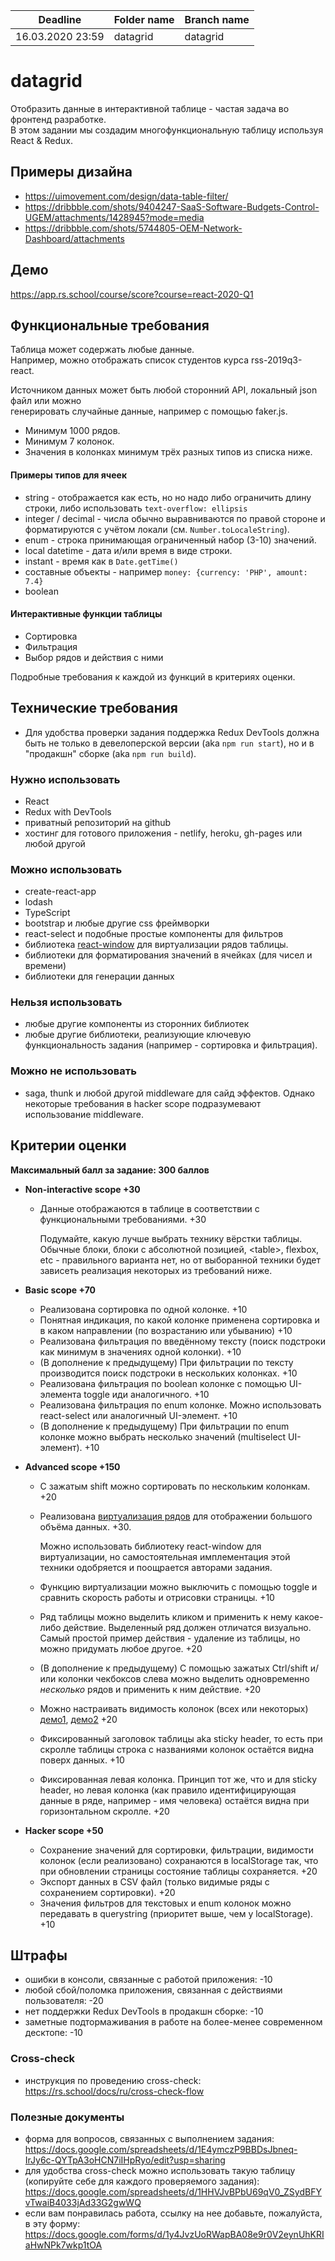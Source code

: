 | Deadline         | Folder name | Branch name |
| ---------------- | ----------- | ----------- |
| 16.03.2020 23:59 | datagrid    | datagrid    |

# datagrid

Отобразить данные в интерактивной таблице - частая задача во фронтенд разработке.  
В этом задании мы создадим многофункциональную таблицу используя React & Redux.

## Примеры дизайна

- <https://uimovement.com/design/data-table-filter/>
- <https://dribbble.com/shots/9404247-SaaS-Software-Budgets-Control-UGEM/attachments/1428945?mode=media>
- <https://dribbble.com/shots/5744805-OEM-Network-Dashboard/attachments>

## Демо

<https://app.rs.school/course/score?course=react-2020-Q1>

## Функциональные требования

Таблица может содержать любые данные.  
Например, можно отображать список студентов курса rss-2019q3-react.

Источником данных может быть любой сторонний API, локальный json файл или можно  
генерировать случайные данные, например с помощью faker.js.

- Минимум 1000 рядов.
- Минимум 7 колонок.
- Значения в колонках минимум трёх разных типов из списка ниже.

#### Примеры типов для ячеек

- string - отображается как есть, но но надо либо ограничить длину строки, либо использовать `text-overflow: ellipsis`
- integer / decimal - числа обычно выравниваются по правой стороне и форматируются с учётом локали (см. `Number.toLocaleString`).
- enum - строка принимающая ограниченный набор (3-10) значений.
- local datetime - дата и/или время в виде строки.
- instant - время как в `Date.getTime()`
- составные объекты - например `money: {currency: 'PHP', amount: 7.4}`
- boolean

#### Интерактивные функции таблицы

- Сортировка
- Фильтрация
- Выбор рядов и действия с ними

Подробные требования к каждой из функций в критериях оценки.

## Технические требования

- Для удобства проверки задания поддержка Redux DevTools должна быть не только в девелоперской версии (aka `npm run start`), но и в "продакшн" сборке (aka `npm run build`).

### Нужно использовать

- React
- Redux with DevTools
- приватный репозиторий на github
- хостинг для готового приложения - netlify, heroku, gh-pages или любой другой

### Можно использовать

- create-react-app
- lodash
- TypeScript
- bootstrap и любые другие css фреймворки
- react-select и подобные простые компоненты для фильтров
- библиотека [react-window](https://github.com/bvaughn/react-window) для виртуализации рядов таблицы.
- библиотеки для форматирования значений в ячейках (для чисел и времени)
- библиотеки для генерации данных

### Нельзя использовать

- любые другие компоненты из сторонних библиотек
- любые другие библиотеки, реализующие ключевую функциональность задания (например - сортировка и фильтрация).

### Можно не использовать

- saga, thunk и любой другой middleware для сайд эффектов. Однако некоторые требования в hacker scope подразумевают использование middleware.

## Критерии оценки

**Максимальный балл за задание: 300 баллов**

- **Non-interactive scope +30**
  - Данные отображаются в таблице в соответствии с функциональными требованиями. +30

    Подумайте, какую лучше выбрать технику вёрстки таблицы. Обычные блоки, блоки с абсолютной позицией, \<table>, flexbox, etc - правильного варианта нет, но от выборанной техники будет зависеть реализация некоторых из требований ниже.

- **Basic scope +70**
  - Реализована сортировка по одной колонке. +10
  - Понятная индикация, по какой колонке применена сортировка и в каком направлении (по возрастанию или убыванию) +10
  - Реализована фильтрация по введённому тексту (поиск подстроки как минимум в значениях одной колонки). +10
  - (В дополнение к предыдущему) При фильтрации по тексту производится поиск подстроки в нескольких колонках. +10
  - Реализована фильтрация по boolean колонке с помощью UI-элемента toggle иди аналогичного. +10
  - Реализована фильтрация по enum колонке. Можно использовать react-select или аналогичный UI-элемент. +10
  - (В дополнение к предыдущему) При фильтрации по enum колонке можно выбрать несколько значений (multiselect UI-элемент). +10

- **Advanced scope +150**
  - С зажатым shift можно сортировать по нескольким колонкам. +20
  - Реализована [виртуализация рядов](https://web.dev/virtualize-long-lists-react-window/) для отображении большого объёма данных. +30.

    Можно использовать библиотеку react-window для виртуализации, но самостоятельная имплементация этой техники одобряется и поощрается авторами задания.

  - Функцию виртуализации можно выключить c помощью toggle и сравнить скорость работы и отрисовки страницы. +10
  - Ряд таблицы можно выделить кликом и применить к нему какое-либо действие. Выделенный ряд должен отличатся визуально. Самый простой пример действия - удаление из таблицы, но можно придумать любое другое. +20
  - (В дополнение к предыдущему) С помощью зажатых Ctrl/shift и/или колонки чекбоксов слева можно выделить одновременно _несколько_ рядов и применить к ним действие. +20
  - Можно настраивать видимость колонок (всех или некоторых) [демо1](https://www.datatables.net/examples/api/show_hide.html), [демо2](http://filamentgroup.github.io/tablesaw/demo/toggle.html) +20
  - Фиксированный заголовок таблицы aka sticky header, то есть при скролле таблицы строка с названиями колонок остаётся видна поверх данных. +10
  - Фиксированная левая колонка. Принцип тот же, что и для sticky header, но левая колонка (как правило идентифицирующая данные в ряде, например - имя человека) остаётся видна при горизонтальном скролле. +20

- **Hacker scope +50**
  - Сохранение значений для сортировки, фильтрации, видимости колонок (если реализовано) сохранаются в localStorage так, что при обновлении страницы состояние таблицы сохраняется. +20
  - Экспорт данных в CSV файл (только видимые ряды с сохранением сортировки). +20
  - Значения фильтров для текстовых и enum колонок можно передавать в querystring (приоритет выше, чем у localStorage). +10

## Штрафы

- ошибки в консоли, связанные с работой приложения: -10
- любой сбой/поломка приложения, связанная с действиями пользователя: -20
- нет поддержки Redux DevTools в продакшн сборке: -10
- заметные подтормаживания в работе на более-менее современном десктопе: -10

### Cross-check

- инструкция по проведению cross-check: <https://rs.school/docs/ru/cross-check-flow>

### Полезные документы

- форма для вопросов, связанных с выполнением задания: <https://docs.google.com/spreadsheets/d/1E4ymczP9BBDsJbneq-IrJy6c-QYTpA3oHCN7iIHpRyo/edit?usp=sharing>
- для удобства cross-check можно использовать такую таблицу (копируйте себе для каждого проверяемого задания): <https://docs.google.com/spreadsheets/d/1HHVJvBPbU69qV0_ZSydBFYvTwaiB4033jAd33G2gwWQ>
- если вам понравилась работа, ссылку на нее добавьте, пожалуйста, в эту форму: <https://docs.google.com/forms/d/1y4JvzUoRWapBA08e9r0V2eynUhKRIaHwNPk7wkp1tOA>
